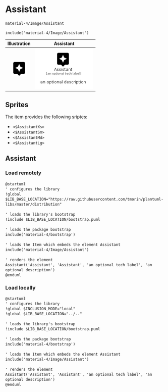 # Assistant


```text
material-4/Image/Assistant
```

```text
include('material-4/Image/Assistant')
```



| Illustration | Assistant |
| :---: | :---: |
| ![illustration for Illustration](../../material-4/Image/Assistant.png) | ![illustration for Assistant](../../material-4/Image/Assistant.Local.png) |



## Sprites
The item provides the following sriptes:

- `<$AssistantXs>`
- `<$AssistantSm>`
- `<$AssistantMd>`
- `<$AssistantLg>`





## Assistant

### Load remotely
```plantuml
@startuml
' configures the library
!global $LIB_BASE_LOCATION="https://raw.githubusercontent.com/tmorin/plantuml-libs/master/distribution"

' loads the library's bootstrap
!include $LIB_BASE_LOCATION/bootstrap.puml

' loads the package bootstrap
include('material-4/bootstrap')

' loads the Item which embeds the element Assistant
include('material-4/Image/Assistant')

' renders the element
Assistant('Assistant', 'Assistant', 'an optional tech label', 'an optional description')
@enduml
```

### Load locally
```plantuml
@startuml
' configures the library
!global $INCLUSION_MODE="local"
!global $LIB_BASE_LOCATION="../.."

' loads the library's bootstrap
!include $LIB_BASE_LOCATION/bootstrap.puml

' loads the package bootstrap
include('material-4/bootstrap')

' loads the Item which embeds the element Assistant
include('material-4/Image/Assistant')

' renders the element
Assistant('Assistant', 'Assistant', 'an optional tech label', 'an optional description')
@enduml
```

